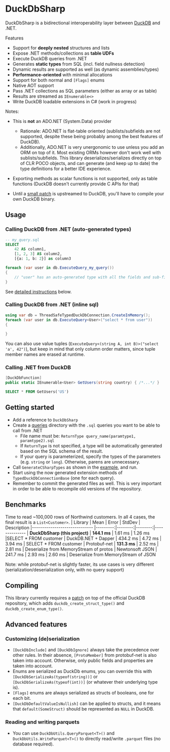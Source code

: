 # DuckDbSharp

DuckDbSharp is a bidirectional interoperability layer between [DuckDB](https://github.com/duckdb/duckdb) and .NET.

Features
- Support for **deeply nested** structures and lists
- Expose .NET methods/collections as **table UDFs**
- Execute DuckDB queries from .NET
- Generates **static types** from SQL (incl. field nullness detection)
- Dynamic results are supported as well (as dynamic assemblies/types)
- **Performance-oriented** with minimal allocations
- Support for both normal and `[Flags]` enums
- Native AOT support
- Pass .NET collections as SQL parameters (either as array or as table)
- Results are streamed as `IEnumerable<>`
- Write DuckDB loadable extensions in C# (work in progress)

Notes:
- This is **not** an ADO.NET (System.Data) provider
  - Rationale: ADO.NET is flat-table oriented (sublists/subfields are not supported, despite these being probably among the best features of DuckDB).
  - Additionally, ADO.NET is very unergonomic to use unless you add an ORM on top of it. Most existing ORMs however don't work well with sublists/subfields. This library deserializes/serializes directly on top of CLR POCO objects, and can generate (and keep up to date) the type definitions for a better IDE experience.

- Exporting methods as scalar functions is not supported, only as table functions (DuckDB doesn't currently provide C APIs for that)
- Until a [small patch](https://github.com/alnkesq/DuckDbSharp/blob/main/src/duckdb.patch) is upstreamed to DuckDB, you'll have to compile your own DuckDB binary.

## Usage

### Calling DuckDB from .NET (auto-generated types)
```sql
-- my_query.sql
SELECT
    42 AS column1,
    [1, 2, 3] AS column2,
    [{a: 1, b: 2}] as column3
```

```csharp
foreach (var user in db.ExecuteQuery_my_query())
{
    // "user" has an auto-generated type with all the fields and sub-fields of the SQL query above.
}
```
See [detailed instructions](#getting-started) below.

### Calling DuckDB from .NET (inline sql)
```csharp
using var db = ThreadSafeTypedDuckDbConnection.CreateInMemory();
foreach (var user in db.ExecuteQuery<User>("select * from user"))
{
    
}
```

You can also use value tuples (`ExecuteQuery<(string A, int B)>("select 'a', 42")`), but keep in mind that only column order matters, since tuple member names are erased at runtime.

### Calling .NET from DuckDB
```csharp
[DuckDbFunction]
public static IEnumerable<User> GetUsers(string country) { /*...*/ }
```

```sql
SELECT * FROM GetUsers('US')
```


## Getting started
- Add a reference to `DuckDbSharp`
- Create a [queries](https://github.com/alnkesq/DuckDbSharp/tree/main/tests/DuckDbSharp.Example/queries) directory with the `.sql` queries you want to be able to call from .NET
   - File name must be: `ReturnType query_name(paramtype1, paramtype2).sql`
   - If `ReturnType` is not specified, a type will be automatically generated based on the SQL schema of the result.
   - If your query is parameterized, specify the types of the parameters (e.g. `string` or `long`). Otherwise, parens are unnecessary.
- Call `GenerateCSharpTypes` as shown in the [example](https://github.com/alnkesq/DuckDbSharp/blob/main/tests/DuckDbSharp.Example/Program.cs), and run.
- Start using the now generated extension methods of `TypedDuckDbConnectionBase` (one for each query).
- Remember to commit the generated files as well. This is very important in order to be able to recompile old versions of the repository.


## Benchmarks
Time to read ~100,000 rows of Northwind customers. In all 4 cases, the final result is a `List<Customer>`.
|                        Library |     Mean |   Error |  StdDev | Description
|------------------------------ |---------:|--------:|--------:|--------------
| **DuckDbSharp (this project)** | **144.1 ms** | 1.61 ms | 1.26 ms |SELECT * FROM customer
| DuckDB.NET + Dapper | 434.2 ms | 4.72 ms | 3.94 ms | SELECT * FROM customer
| Protobuf-net | **131.3 ms** | 2.52 ms | 2.81 ms | Deserialize from MemoryStream of protos
| Newtonsoft JSON | 241.7 ms | 2.93 ms | 2.60 ms | Deserialize from MemoryStream of JSON

Note: while protobuf-net is slightly faster, its use cases is very different (serialization/deserialization only, with no query support)

## Compiling
This library currently requires a [patch](https://github.com/alnkesq/DuckDbSharp/blob/main/src/duckdb.patch) on top of the official DuckDB repository, which adds `duckdb_create_struct_type()` and `duckdb_create_enum_type()`.

## Advanced features
### Customizing (de)serialization
- `[DuckDbInclude]` and `[DuckDbIgnore]` always take the precedence over other rules. In their absence, `[ProtoMember]` from protobuf-net is also taken into account. Otherwise, only public fields and properties are taken into account.
- Enums are serialized as DuckDb enums, you can override this with `[DuckDbSerializeAs(typeof(string))]` or `[DuckDbSerializeAs(typeof(int))]` (or whatever their underlying type is).
- `[Flags]` enums are always serialized as structs of booleans, one for each bit.
- `[DuckDbDefaultValueIsNullish]` can be applied to structs, and it means that `default(SomeStruct)` should be represented as `NULL` in DuckDB.
### Reading and writing parquets
- You can use `DuckDbUtils.QueryParquet<T>()` and `DuckDbUtils.WriteParquet<T>()` to directly read/write `.parquet` files (no database required).
